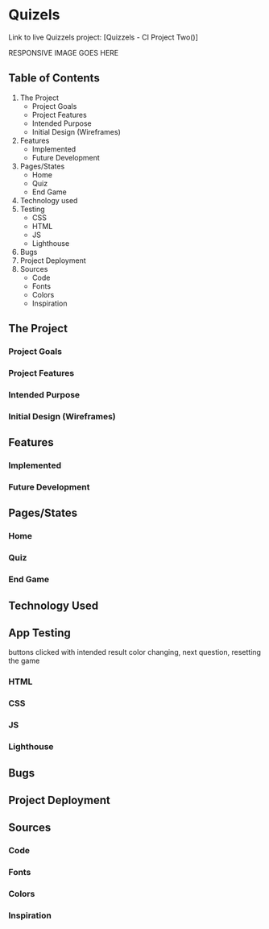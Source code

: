 # Quizels

Link to live Quizzels project: [Quizzels - CI Project Two()]

RESPONSIVE IMAGE GOES HERE


## Table of Contents 
1. The Project
    - Project Goals
    - Project Features
    - Intended Purpose
    - Initial Design (Wireframes)
2. Features
    - Implemented
    - Future Development
3. Pages/States
    - Home 
    - Quiz 
    - End Game
4. Technology used
5. Testing
    - CSS
    - HTML
    - JS
    - Lighthouse
6. Bugs
7. Project Deployment
8. Sources
    - Code
    - Fonts
    - Colors
    - Inspiration 


## The Project

### Project Goals

### Project Features

### Intended Purpose

### Initial Design (Wireframes)

## Features 

### Implemented

### Future Development

## Pages/States

### Home

### Quiz

### End Game

## Technology Used

## App Testing

buttons clicked with intended result color changing, next question, resetting the game

### HTML

### CSS

### JS

### Lighthouse

## Bugs

## Project Deployment

## Sources

### Code

### Fonts

### Colors 

### Inspiration